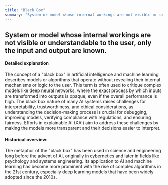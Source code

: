 ```yaml
---
title: "Black Box"
summary: "System or model whose internal workings are not visible or understandable to the user, only the input and output are known."
---
```


## System or model whose internal workings are not visible or understandable to the user, only the input and output are known.
#### Detailed explanation
The concept of a "black box" in artificial intelligence and machine learning describes models or algorithms that operate without revealing their internal mechanisms or logic to the user. This term is often used to critique complex models like deep neural networks, where the exact process by which inputs are transformed into outputs is opaque, even if the overall performance is high. The black box nature of many AI systems raises challenges for interpretability, trustworthiness, and ethical considerations, as understanding the decision-making process is crucial for debugging, improving models, verifying compliance with regulations, and ensuring fairness. Efforts in explainable AI (XAI) aim to address these challenges by making the models more transparent and their decisions easier to interpret.

#### Historical overview:
The metaphor of the "black box" has been used in science and engineering long before the advent of AI, originally in cybernetics and later in fields like psychology and systems engineering. Its application to AI and machine learning has become more prominent with the rise of complex algorithms in the 21st century, especially deep learning models that have been widely adopted since the 2010s.

